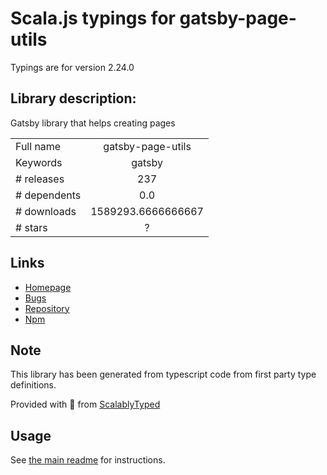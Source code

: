 
# Scala.js typings for gatsby-page-utils

Typings are for version 2.24.0

## Library description:
Gatsby library that helps creating pages

|                    |                 |
| ------------------ | :-------------: |
| Full name          | gatsby-page-utils |
| Keywords           | gatsby |
| # releases         | 237 |
| # dependents       | 0.0 |
| # downloads        | 1589293.6666666667 |
| # stars            | ? |

## Links
- [Homepage](https://github.com/gatsbyjs/gatsby/tree/master/packages/gatsby-page-utils#readme)
- [Bugs](https://github.com/gatsbyjs/gatsby/issues)
- [Repository](https://github.com/gatsbyjs/gatsby)
- [Npm](https://www.npmjs.com/package/gatsby-page-utils)
    


## Note
This library has been generated from typescript code from first party type definitions.

Provided with :purple_heart: from [ScalablyTyped](https://github.com/oyvindberg/ScalablyTyped)

## Usage
See [the main readme](../../readme.md) for instructions.


